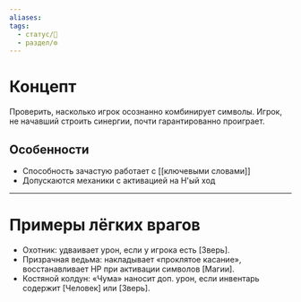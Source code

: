 ```yaml
---
aliases: 
tags:
  - статус/🌱
  - раздел/⚙
---
```

# Концепт
Проверить, насколько игрок осознанно комбинирует символы. Игрок, не начавший строить синергии, почти гарантированно проиграет.

## Особенности
- Способность зачастую работает с [[ключевыми словами]] 
- Допускаются механики с активацией на Н'ый ход

___

# Примеры лёгких врагов
- Охотник: удваивает урон, если у игрока есть [Зверь].
- Призрачная ведьма: накладывает «проклятое касание», восстанавливает HP при активации символов [Магии].
- Костяной колдун: «Чума» наносит доп. урон, если инвентарь содержит [Человек] или [Зверь].